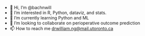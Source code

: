 - 👋 Hi, I’m @bachnwill
- 👀 I’m interested in R, Python, dataviz, and stats.
- 🌱 I’m currently learning Python and ML
- 💞️ I’m looking to collaborate on perioperative outcome prediction
- 📫 How to reach me drwilliam.ng@mail.utoronto.ca

<!---
bachnwill/bachnwill is a ✨ special ✨ repository because its `README.md` (this file) appears on your GitHub profile.
You can click the Preview link to take a look at your changes.
--->
